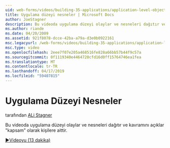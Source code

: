 ```yaml
---
uid: web-forms/videos/building-35-applications/application-level-objects
title: Uygulama düzeyi nesneler | Microsoft Docs
author: JoeStagner
description: Bu videoda uygulama düzeyi olaylar ve nesneleri dağıtır ve kavramını açıklar &quot;kapsam&quot; olarak kişilere aittir.
ms.author: riande
ms.date: 04/20/2009
ms.assetid: 921f8078-dcce-42ba-a79a-d3e0b0922161
msc.legacyurl: /web-forms/videos/building-35-applications/application-level-objects
msc.type: video
ms.openlocfilehash: 2eee7f07e205a468516fe828a66bb57b44f9c57a
ms.sourcegitcommit: 0f1119340e4464720cfd16d0ff15764746ea1fea
ms.translationtype: MT
ms.contentlocale: tr-TR
ms.lasthandoff: 04/17/2019
ms.locfileid: "59407815"
---
```

# <a name="application-level-objects"></a>Uygulama Düzeyi Nesneler

tarafından [ALi Stagner](https://github.com/JoeStagner)

Bu videoda uygulama düzeyi olaylar ve nesneleri dağıtır ve kavramını açıklar &quot;kapsam&quot; olarak kişilere aittir.

[&#9654;Videoyu (13 dakika)](https://channel9.msdn.com/Blogs/ASP-NET-Site-Videos/application-level-objects)
